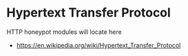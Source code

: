 # Hypertext Transfer Protocol

HTTP honeypot modules will locate here

* <https://en.wikipedia.org/wiki/Hypertext_Transfer_Protocol>